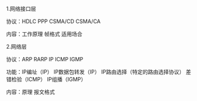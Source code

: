 1.网络接口层

协议：HDLC          PPP            CSMA/CD                        CSMA/CA

内容：工作原理          帧格式             适用场合


2.网络层

协议：ARP     RARP   IP   ICMP   IGMP

功能：IP编址（IP）   IP数据包转发（IP）   IP路由选择（特定的路由选择协议）   差错检验（ICMP）   IP组播（IGMP）

内容：原理        报文格式
